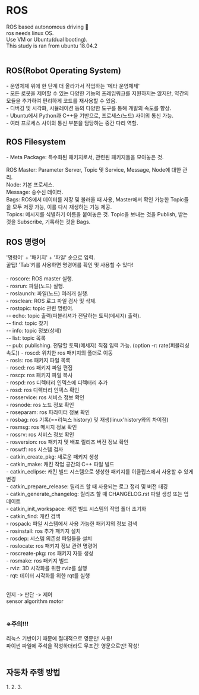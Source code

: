 # ROS

ROS based autonomous driving 🚗 <br>
ros needs linux OS. <br>
Use VM or Ubuntu(dual booting). <br>
This study is ran from ubuntu 18.04.2
 <br> <br>
 
<h2>ROS(Robot Operating System)</h2>
 - 운영체제 위에 한 단계 더 올라가서 작업하는 '메타 운영체제' <br>
 - 모든 로봇을 제어할 수 있는 다양한 기능의 프레임워크를 지원하지는 않지만, 약간의 모듈을 추가하여 편리하게 코드를 재사용할 수 있음. <br>
 - 디버깅 및 시각화, 시뮬레이션 등의 다양한 도구를 통해 개발의 속도를 향상. <br>
 - Ubuntu에서 Python과 C++을 기반으로, 프로세스(노드) 사이의 통신 가능. <br>
 - 여러 프로세스 사이의 통신 부분을 담당하는 중간 다리 역할.
<br>

<h2>ROS Filesystem</h2>
 - Meta Package: 특수화된 패키지로서, 관련된 패키지들을 모아놓은 것. <br>

ROS Master: Parameter Server, Topic 및 Service, Message, Node에 대한 관리. <br>
Node: 기본 프로세스. <br>
Message: 송수신 데이터. <br>
Bags: ROS에서 데이터를 저장 및 불러올 때 사용, Master에서 확인 가능한 Topic들을 모두 저장 가능, 이를 다시 재생하는 기능 제공. <br>
Topics: 메시지를 식별하기 이름을 붙여놓은 것. Topic을 보내는 것을 Publish, 받는 것을 Subscribe, 기록하는 것을 Bags.
<br>

<h2>ROS 명령어</h2>
 '명령어' + '패키지' + '파일' 순으로 입력. <br>
 꿀팁! 'Tab'키를 사용하면 명령어를 확인 및 사용할 수 있다! <br><br>
 - roscore: ROS master 실행. <br>
 - rosrun: 파일(노드) 실행. <br>
 - roslaunch: 파일(노드) 여러개 실행. <br>
 - rosclean: ROS 로그 파일 검사 및 삭제. <br>
 - rostopic: topic 관련 명령어. <br>
  -- echo: topic 출력(퍼블리셔가 전달하는 토픽(메세지) 출력). <br>
  -- find: topic 찾기 <br>
  -- info: topic 정보(상세) <br>
  -- list: topic 목록 <br>
  -- pub: publishing. 전달할 토픽(메세지) 직접 입력 가능. (option -r: rate(퍼블리싱 속도)) 
 - roscd: 위치한 ros 패키지의 폴더로 이동 <br>
 - rosls: ros 패키지 파일 목록 <br>
 - rosed: ros 패키지 파일 편집 <br>
 - roscp: ros 패키지 파일 복사 <br>
 - rospd: ros 디렉터리 인덱스에 디렉터리 추가 <br>
 - rosd: ros 디렉터리 인덱스 확인 <br>
 - rosservice: ros 서비스 정보 확인 <br>
 - rosnode: ros 노드 정보 확인 <br>
 - roseparam: ros 파라미터 정보 확인 <br>
 - rosbag: ros 기록(==리눅스 history) 및 재생(linux'history와의 차이점) <br>
 - rosmsg: ros 메시지 정보 확인 <br>
 - rossrv: ros 서비스 정보 확인 <br>
 - rosversion: ros 패키지 및 배포 릴리즈 버전 정보 확인 <br>
 - roswtf: ros 시스템 검사 <br>
 - catkin_create_pkg: 새로운 패키지 생성 <br>
 - catkin_make: 캐킨 작업 공간의 C++ 파일 빌드 <br>
 - catkin_eclipse: 캐킨 빌드 시스템으로 생성한 패키지를 이클립스에서 사용할 수 있게 변경 <br>
 - catkin_prepare_release: 릴리즈 할 때 사용되는 로그 정리 및 버전 태깅 <br>
 - catkin_generate_changelog: 릴리즈 할 때 CHANGELOG.rst 파일 생성 또는 업데이트 <br>
 - catkin_init_workspace: 캐킨 빌드 시스템의 작업 폴더 초기화 <br>
 - catkin_find: 캐킨 검색 <br>
 - rospack: 파일 시스템에서 사용 가능한 패키지의 정보 검색 <br>
 - rosinstall: ros 추가 패키지 설치 <br>
 - rosdep: 시스템 의존성 파일들을 설치 <br>
 - roslocate: ros 패키지 정보 관련 명령어 <br>
 - roscreate-pkg: ros 패키지 자동 생성 <br>
 - rosmake: ros 패키지 빌드 <br>
 - rviz: 3D 시각화를 위한 rviz를 실행 <br>
 - rqt: 데이터 시각화를 위한 rqt를 실행 <br>
<br>

인지 -> 판단 -> 제어 <br>
sensor algorithm motor<br>
<br>

<h3>※주의!!!</h3>
리눅스 기반이기 때문에 절대적으로 영문만! 사용!<br>
파이썬 파일에 주석을 작성하더라도 무조건! 영문으로만! 작성!<br>
<br>

<h2>자동차 주행 방법</h2>
<a>1.</a>
<a>2.</a>
<a>3.</a>
